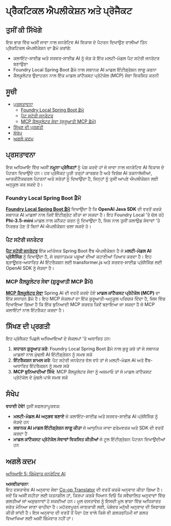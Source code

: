 <!--
CO_OP_TRANSLATOR_METADATA:
{
  "original_hash": "df269f529a172a0197ef28460bf1da9f",
  "translation_date": "2025-07-25T11:11:44+00:00",
  "source_file": "04-PracticalSamples/README.md",
  "language_code": "pa"
}
-->
# ਪ੍ਰੈਕਟਿਕਲ ਐਪਲੀਕੇਸ਼ਨ ਅਤੇ ਪ੍ਰੋਜੈਕਟ

## ਤੁਸੀਂ ਕੀ ਸਿੱਖੋਗੇ
ਇਸ ਭਾਗ ਵਿੱਚ ਅਸੀਂ ਜਾਵਾ ਨਾਲ ਜਨਰੇਟਿਵ AI ਵਿਕਾਸ ਦੇ ਪੈਟਰਨ ਦਿਖਾਉਣ ਵਾਲੀਆਂ ਤਿੰਨ ਪ੍ਰੈਕਟਿਕਲ ਐਪਲੀਕੇਸ਼ਨ ਦਾ ਡੈਮੋ ਕਰਾਂਗੇ:
- ਕਲਾਇੰਟ-ਸਾਈਡ ਅਤੇ ਸਰਵਰ-ਸਾਈਡ AI ਨੂੰ ਜੋੜ ਕੇ ਇੱਕ ਮਲਟੀ-ਮੋਡਲ ਪੈਟ ਸਟੋਰੀ ਜਨਰੇਟਰ ਬਣਾਉਣਾ
- Foundry Local Spring Boot ਡੈਮੋ ਨਾਲ ਸਥਾਨਕ AI ਮਾਡਲ ਇੰਟੀਗ੍ਰੇਸ਼ਨ ਲਾਗੂ ਕਰਨਾ
- ਕੈਲਕੂਲੇਟਰ ਉਦਾਹਰਨ ਨਾਲ ਇੱਕ ਮਾਡਲ ਕਾਂਟੈਕਸਟ ਪ੍ਰੋਟੋਕੋਲ (MCP) ਸੇਵਾ ਵਿਕਸਿਤ ਕਰਨੀ

## ਸੂਚੀ

- [ਪ੍ਰਸਤਾਵਨਾ](../../../04-PracticalSamples)
  - [Foundry Local Spring Boot ਡੈਮੋ](../../../04-PracticalSamples)
  - [ਪੈਟ ਸਟੋਰੀ ਜਨਰੇਟਰ](../../../04-PracticalSamples)
  - [MCP ਕੈਲਕੂਲੇਟਰ ਸੇਵਾ (ਸ਼ੁਰੂਆਤੀ MCP ਡੈਮੋ)](../../../04-PracticalSamples)
- [ਸਿੱਖਣ ਦੀ ਪ੍ਰਗਤੀ](../../../04-PracticalSamples)
- [ਸੰਖੇਪ](../../../04-PracticalSamples)
- [ਅਗਲੇ ਕਦਮ](../../../04-PracticalSamples)

## ਪ੍ਰਸਤਾਵਨਾ

ਇਸ ਅਧਿਆਇ ਵਿੱਚ ਅਸੀਂ **ਨਮੂਨਾ ਪ੍ਰੋਜੈਕਟਾਂ** ਨੂੰ ਪੇਸ਼ ਕਰਦੇ ਹਾਂ ਜੋ ਜਾਵਾ ਨਾਲ ਜਨਰੇਟਿਵ AI ਵਿਕਾਸ ਦੇ ਪੈਟਰਨ ਦਿਖਾਉਂਦੇ ਹਨ। ਹਰ ਪ੍ਰੋਜੈਕਟ ਪੂਰੀ ਤਰ੍ਹਾਂ ਕਾਰਗਰ ਹੈ ਅਤੇ ਵਿਸ਼ੇਸ਼ AI ਤਕਨਾਲੋਜੀਆਂ, ਆਰਕੀਟੈਕਚਰਲ ਪੈਟਰਨਾਂ ਅਤੇ ਸਰੋਤਾਂ ਨੂੰ ਦਿਖਾਉਂਦਾ ਹੈ, ਜਿਨ੍ਹਾਂ ਨੂੰ ਤੁਸੀਂ ਆਪਣੇ ਐਪਲੀਕੇਸ਼ਨ ਲਈ ਅਨੁਕੂਲ ਕਰ ਸਕਦੇ ਹੋ।

### Foundry Local Spring Boot ਡੈਮੋ

**[Foundry Local Spring Boot ਡੈਮੋ](foundrylocal/README.md)** ਦਿਖਾਉਂਦਾ ਹੈ ਕਿ **OpenAI Java SDK** ਦੀ ਵਰਤੋਂ ਕਰਕੇ ਸਥਾਨਕ AI ਮਾਡਲਾਂ ਨਾਲ ਕਿਵੇਂ ਇੰਟੀਗ੍ਰੇਟ ਕੀਤਾ ਜਾ ਸਕਦਾ ਹੈ। ਇਹ Foundry Local 'ਤੇ ਚੱਲ ਰਹੇ **Phi-3.5-mini** ਮਾਡਲ ਨਾਲ ਕਨੈਕਟ ਕਰਨ ਨੂੰ ਦਿਖਾਉਂਦਾ ਹੈ, ਜਿਸ ਨਾਲ ਤੁਸੀਂ ਕਲਾਉਡ ਸੇਵਾਵਾਂ 'ਤੇ ਨਿਰਭਰ ਹੋਣ ਤੋਂ ਬਿਨਾਂ AI ਐਪਲੀਕੇਸ਼ਨ ਚਲਾ ਸਕਦੇ ਹੋ।

### ਪੈਟ ਸਟੋਰੀ ਜਨਰੇਟਰ

**[ਪੈਟ ਸਟੋਰੀ ਜਨਰੇਟਰ](petstory/README.md)** ਇੱਕ ਮਨੋਰੰਜਕ Spring Boot ਵੈੱਬ ਐਪਲੀਕੇਸ਼ਨ ਹੈ ਜੋ **ਮਲਟੀ-ਮੋਡਲ AI ਪ੍ਰੋਸੈਸਿੰਗ** ਨੂੰ ਦਿਖਾਉਂਦਾ ਹੈ, ਜੋ ਰਚਨਾਤਮਕ ਪਸ਼ੂਆਂ ਦੀਆਂ ਕਹਾਣੀਆਂ ਤਿਆਰ ਕਰਦਾ ਹੈ। ਇਹ ਬ੍ਰਾਊਜ਼ਰ-ਅਧਾਰਿਤ AI ਇੰਟਰੈਕਸ਼ਨ ਲਈ transformer.js ਅਤੇ ਸਰਵਰ-ਸਾਈਡ ਪ੍ਰੋਸੈਸਿੰਗ ਲਈ OpenAI SDK ਨੂੰ ਜੋੜਦਾ ਹੈ।

### MCP ਕੈਲਕੂਲੇਟਰ ਸੇਵਾ (ਸ਼ੁਰੂਆਤੀ MCP ਡੈਮੋ)

**[MCP ਕੈਲਕੂਲੇਟਰ ਸੇਵਾ](mcp/calculator/README.md)** Spring AI ਦੀ ਵਰਤੋਂ ਕਰਦੇ ਹੋਏ **ਮਾਡਲ ਕਾਂਟੈਕਸਟ ਪ੍ਰੋਟੋਕੋਲ (MCP)** ਦਾ ਇੱਕ ਸਧਾਰਨ ਡੈਮੋ ਹੈ। ਇਹ MCP ਸੰਕਲਪਾਂ ਦਾ ਇੱਕ ਸ਼ੁਰੂਆਤੀ-ਅਨੁਕੂਲ ਪਰਿਚਯ ਦਿੰਦਾ ਹੈ, ਜਿਸ ਵਿੱਚ ਦਿਖਾਇਆ ਗਿਆ ਹੈ ਕਿ ਇੱਕ ਬੁਨਿਆਦੀ MCP ਸਰਵਰ ਕਿਵੇਂ ਬਣਾਇਆ ਜਾ ਸਕਦਾ ਹੈ ਜੋ MCP ਕਲਾਇੰਟਾਂ ਨਾਲ ਇੰਟਰੈਕਟ ਕਰਦਾ ਹੈ।

## ਸਿੱਖਣ ਦੀ ਪ੍ਰਗਤੀ

ਇਹ ਪ੍ਰੋਜੈਕਟ ਪਿਛਲੇ ਅਧਿਆਇਆਂ ਦੇ ਸੰਕਲਪਾਂ 'ਤੇ ਅਧਾਰਿਤ ਹਨ:

1. **ਸਧਾਰਨ ਸ਼ੁਰੂਆਤ ਕਰੋ**: Foundry Local Spring Boot ਡੈਮੋ ਨਾਲ ਸ਼ੁਰੂ ਕਰੋ ਤਾਂ ਜੋ ਸਥਾਨਕ ਮਾਡਲਾਂ ਨਾਲ ਮੁੱਢਲੀ AI ਇੰਟੀਗ੍ਰੇਸ਼ਨ ਨੂੰ ਸਮਝ ਸਕੋ
2. **ਇੰਟਰੈਕਸ਼ਨ ਸ਼ਾਮਲ ਕਰੋ**: ਪੈਟ ਸਟੋਰੀ ਜਨਰੇਟਰ ਵੱਲ ਵਧੋ ਤਾਂ ਜੋ ਮਲਟੀ-ਮੋਡਲ AI ਅਤੇ ਵੈੱਬ-ਅਧਾਰਿਤ ਇੰਟਰੈਕਸ਼ਨ ਨੂੰ ਸਮਝ ਸਕੋ
3. **MCP ਬੁਨਿਆਦੀਆਂ ਸਿੱਖੋ**: MCP ਕੈਲਕੂਲੇਟਰ ਸੇਵਾ ਨੂੰ ਅਜ਼ਮਾਓ ਤਾਂ ਜੋ ਮਾਡਲ ਕਾਂਟੈਕਸਟ ਪ੍ਰੋਟੋਕੋਲ ਦੇ ਮੁੱਢਲੇ ਪਾਸੇ ਸਮਝ ਸਕੋ

## ਸੰਖੇਪ

**ਵਧਾਈ ਹੋਵੇ!** ਤੁਸੀਂ ਸਫਲਤਾਪੂਰਵਕ:

- **ਮਲਟੀ-ਮੋਡਲ AI ਅਨੁਭਵ ਬਣਾਏ** ਜੋ ਕਲਾਇੰਟ-ਸਾਈਡ ਅਤੇ ਸਰਵਰ-ਸਾਈਡ AI ਪ੍ਰੋਸੈਸਿੰਗ ਨੂੰ ਜੋੜਦੇ ਹਨ
- **ਸਥਾਨਕ AI ਮਾਡਲ ਇੰਟੀਗ੍ਰੇਸ਼ਨ ਲਾਗੂ ਕੀਤਾ** ਜੋ ਆਧੁਨਿਕ ਜਾਵਾ ਫਰੇਮਵਰਕ ਅਤੇ SDK ਦੀ ਵਰਤੋਂ ਕਰਦਾ ਹੈ
- **ਮਾਡਲ ਕਾਂਟੈਕਸਟ ਪ੍ਰੋਟੋਕੋਲ ਸੇਵਾਵਾਂ ਵਿਕਸਿਤ ਕੀਤੀਆਂ** ਜੋ ਟੂਲ ਇੰਟੀਗ੍ਰੇਸ਼ਨ ਪੈਟਰਨ ਦਿਖਾਉਂਦੀਆਂ ਹਨ

## ਅਗਲੇ ਕਦਮ

[ਅਧਿਆਇ 5: ਜ਼ਿੰਮੇਵਾਰ ਜਨਰੇਟਿਵ AI](../05-ResponsibleGenAI/README.md)

**ਅਸਵੀਕਾਰਨਾ**:  
ਇਹ ਦਸਤਾਵੇਜ਼ AI ਅਨੁਵਾਦ ਸੇਵਾ [Co-op Translator](https://github.com/Azure/co-op-translator) ਦੀ ਵਰਤੋਂ ਕਰਕੇ ਅਨੁਵਾਦ ਕੀਤਾ ਗਿਆ ਹੈ। ਜਦੋਂ ਕਿ ਅਸੀਂ ਸਹੀਤਾ ਲਈ ਯਤਨਸ਼ੀਲ ਹਾਂ, ਕਿਰਪਾ ਕਰਕੇ ਧਿਆਨ ਦਿਓ ਕਿ ਸਵੈਚਾਲਿਤ ਅਨੁਵਾਦਾਂ ਵਿੱਚ ਗਲਤੀਆਂ ਜਾਂ ਅਸੁਚਨਾਵਾਂ ਹੋ ਸਕਦੀਆਂ ਹਨ। ਮੂਲ ਦਸਤਾਵੇਜ਼ ਨੂੰ ਇਸਦੀ ਮੂਲ ਭਾਸ਼ਾ ਵਿੱਚ ਅਧਿਕਾਰਤ ਸਰੋਤ ਮੰਨਿਆ ਜਾਣਾ ਚਾਹੀਦਾ ਹੈ। ਮਹੱਤਵਪੂਰਨ ਜਾਣਕਾਰੀ ਲਈ, ਪੇਸ਼ੇਵਰ ਮਨੁੱਖੀ ਅਨੁਵਾਦ ਦੀ ਸਿਫਾਰਸ਼ ਕੀਤੀ ਜਾਂਦੀ ਹੈ। ਇਸ ਅਨੁਵਾਦ ਦੀ ਵਰਤੋਂ ਤੋਂ ਪੈਦਾ ਹੋਣ ਵਾਲੇ ਕਿਸੇ ਵੀ ਗਲਤਫਹਿਮੀ ਜਾਂ ਗਲਤ ਵਿਆਖਿਆ ਲਈ ਅਸੀਂ ਜ਼ਿੰਮੇਵਾਰ ਨਹੀਂ ਹਾਂ।